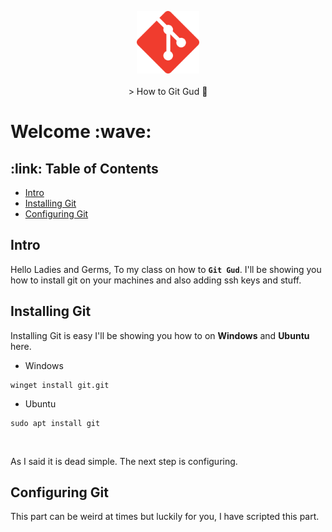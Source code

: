 <p align="center">
  <img src=".resources/images/git.png" alt="Header" width="100" height="100"><br><br>
  > How to Git Gud 🤖</a>
</p>

<h1> Welcome :wave: </h1>

<h2> :link: Table of Contents </h2>

+ [Intro](#%69%6E%74%72%6F)
+ [Installing Git](#%69%6E%73%74%61%6C%6C%69%6E%67%2D%67%69%74)
+ [Configuring Git](#%63%6F%6E%66%69%67%75%72%69%6E%67%2D%67%69%74)



## Intro

Hello Ladies and Germs, To my class on how to **`Git Gud`**. I'll be showing you how to install git on your machines and also adding ssh keys and stuff.

## Installing Git

Installing Git is easy I'll be showing you how to on **Windows** and **Ubuntu** here.

- Windows
```pwsh
winget install git.git
```

- Ubuntu

```shell
sudo apt install git
```
<br>

As I said it is dead simple. The next step is configuring.

## Configuring Git

This part can be weird at times but luckily for you, I have scripted this part.






